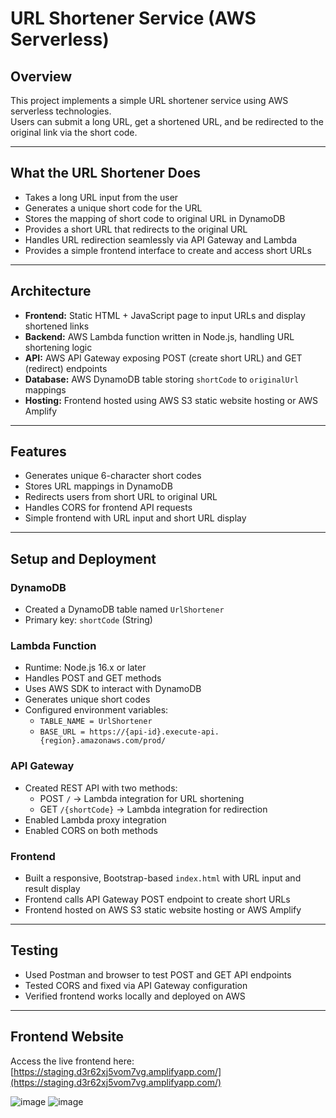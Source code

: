 # URL Shortener Service (AWS Serverless)

## Overview
This project implements a simple URL shortener service using AWS serverless technologies.  
Users can submit a long URL, get a shortened URL, and be redirected to the original link via the short code.

---

## What the URL Shortener Does
- Takes a long URL input from the user  
- Generates a unique short code for the URL  
- Stores the mapping of short code to original URL in DynamoDB  
- Provides a short URL that redirects to the original URL  
- Handles URL redirection seamlessly via API Gateway and Lambda  
- Provides a simple frontend interface to create and access short URLs  

---

## Architecture
- **Frontend:** Static HTML + JavaScript page to input URLs and display shortened links  
- **Backend:** AWS Lambda function written in Node.js, handling URL shortening logic  
- **API:** AWS API Gateway exposing POST (create short URL) and GET (redirect) endpoints  
- **Database:** AWS DynamoDB table storing `shortCode` to `originalUrl` mappings  
- **Hosting:** Frontend hosted using AWS S3 static website hosting or AWS Amplify

---

## Features
- Generates unique 6-character short codes  
- Stores URL mappings in DynamoDB  
- Redirects users from short URL to original URL  
- Handles CORS for frontend API requests  
- Simple frontend with URL input and short URL display  

---

## Setup and Deployment

### DynamoDB
- Created a DynamoDB table named `UrlShortener`  
- Primary key: `shortCode` (String)  

### Lambda Function
- Runtime: Node.js 16.x or later  
- Handles POST and GET methods  
- Uses AWS SDK to interact with DynamoDB  
- Generates unique short codes  
- Configured environment variables:  
  - `TABLE_NAME = UrlShortener`  
  - `BASE_URL = https://{api-id}.execute-api.{region}.amazonaws.com/prod/`  

### API Gateway
- Created REST API with two methods:  
  - POST `/` → Lambda integration for URL shortening  
  - GET `/{shortCode}` → Lambda integration for redirection  
- Enabled Lambda proxy integration  
- Enabled CORS on both methods  

### Frontend
- Built a responsive, Bootstrap-based `index.html` with URL input and result display  
- Frontend calls API Gateway POST endpoint to create short URLs  
- Frontend hosted on AWS S3 static website hosting or AWS Amplify  

---

## Testing
- Used Postman and browser to test POST and GET API endpoints  
- Tested CORS and fixed via API Gateway configuration  
- Verified frontend works locally and deployed on AWS  

---

## Frontend Website
Access the live frontend here:  
[https://staging.d3r62xj5vom7vg.amplifyapp.com/](https://staging.d3r62xj5vom7vg.amplifyapp.com/)

![image](https://github.com/user-attachments/assets/f48c72e8-f5a1-45c8-8fcb-cdf8529604a3)
![image](https://github.com/user-attachments/assets/0a816d0e-33b2-449d-b118-df3fc403990c)





